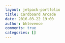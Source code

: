 ```yaml
---
layout: jetpack-portfolio
title: Cardboard Arcade
date: 2016-03-22 19:00
author: bklevence
comments: true
categories: []
---
```


